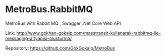 # MetroBus.RabbitMQ
MetroBus with Rabbit MQ , Swagger .Net Core Web API

Link: http://www.gokhan-gokalp.com/masstransit-kullanarak-rabbitmq-ile-messaging-altyapisi-olusturma/

Repository: https://github.com/GokGokalp/MetroBus
